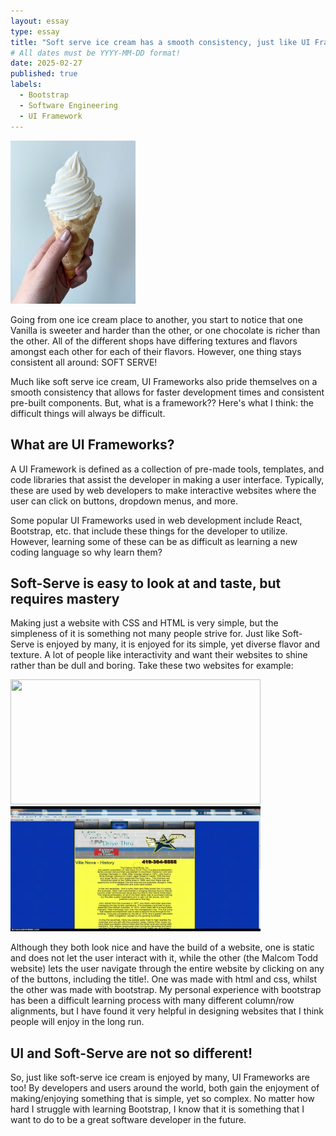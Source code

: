 ```yaml
---
layout: essay
type: essay
title: "Soft serve ice cream has a smooth consistency, just like UI Frameworks!"
# All dates must be YYYY-MM-DD format!
date: 2025-02-27
published: true
labels:
  - Bootstrap
  - Software Engineering
  - UI Framework
---
```


<img width="200px" class="rounded float-start pe-4" src="../img/soft-serve-vanilla-ice-cream-recipe.png">

Going from one ice cream place to another, you start to notice that one Vanilla is sweeter and harder than the other, or one chocolate is richer than the other. All of the different shops have differing textures and flavors amongst each other for each of their flavors. However, one thing stays consistent all around: SOFT SERVE! 

Much like soft serve ice cream, UI Frameworks also pride themselves on a smooth consistency that allows for faster development times and consistent pre-built components. But, what is a framework??
Here's what I think: the difficult things will always be difficult.

## What are UI Frameworks?

A UI Framework is defined as a collection of pre-made tools, templates, and code libraries that assist the developer in making a user interface. Typically, these are used by web developers to make interactive websites where the user can click on buttons, dropdown menus, and more. 

Some popular UI Frameworks used in web development include React, Bootstrap, etc. that include these things for the developer to utilize. However, learning some of these can be as difficult as learning a new coding language so why learn them?

## Soft-Serve is easy to look at and taste, but requires mastery
Making just a website with CSS and HTML is very simple, but the simpleness of it is something not many people strive for. Just like Soft-Serve is enjoyed by many, it is enjoyed for its simple, yet diverse flavor and texture. A lot of people like interactivity and want their websites to shine rather than be dull and boring. Take these two websites for example:

<img width="400px"  height="200px" class="rounded float-start pe-4" src="../img/Screenshot 2025-02-24 at 6.42.07 PM.png">
<img width="400px" height="200px" class="rounded float-start pe-4" src="../img/badexample.jpg">

Although they both look nice and have the build of a website, one is static and does not let the user interact with it, while the other (the Malcom Todd website) lets the user navigate through the entire website by clicking on any of the buttons, including the title!. One was made with html and css, whilst the other was made with bootstrap. My personal experience with bootstrap has been a difficult learning process with many different column/row alignments, but I have found it very helpful in designing websites that I think people will enjoy in the long run.

## UI and Soft-Serve are not so different!

So, just like soft-serve ice cream is enjoyed by many, UI Frameworks are too! By developers and users around the world, both gain the enjoyment of making/enjoying something that is simple, yet so complex. No matter how hard I struggle with learning Bootstrap, I know that it is something that I want to do to be a great software developer in the future.
